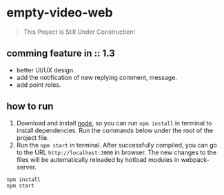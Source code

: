 # empty-video-web
> This Project is Still Under Construction!
## comming feature in :: 1.3
- better UI/UX design.
- add the notification of new replying comment, message. 
- add point roles.
## how to run
1. Download and install [node](https://nodejs.org), so you can run `npm install` in terminal to install dependencies. Run the commands below under the root of the project file. 
2. Run the `npm start` in terminal. After successfully compiled, you can go to the URL `http://localhost:3000` in browser. The new changes to the files will be automatically reloaded by hotload modules in webpack-server.
```bash
npm install
npm start
```
